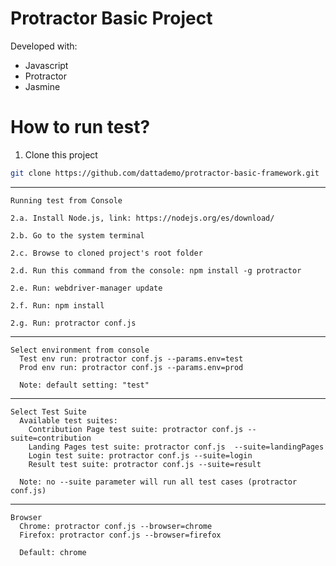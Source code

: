 # Protractor Basic Project

Developed with:
  - Javascript
  - Protractor
  - Jasmine

# How to run test?

  1. Clone this project
```sh
git clone https://github.com/dattademo/protractor-basic-framework.git
```
  ---------------------------
  	Running test from Console
	
	2.a. Install Node.js, link: https://nodejs.org/es/download/
  
	2.b. Go to the system terminal
 
	2.c. Browse to cloned project's root folder
  
	2.d. Run this command from the console: npm install -g protractor
  
	2.e. Run: webdriver-manager update

	2.f. Run: npm install

	2.g. Run: protractor conf.js

  ---------------------------
  	Select environment from console
	  Test env run: protractor conf.js --params.env=test
	  Prod env run: protractor conf.js --params.env=prod

	  Note: default setting: "test"
  
  ---------------------------
  	Select Test Suite
	  Available test suites:
 	    Contribution Page test suite: protractor conf.js --suite=contribution
	    Landing Pages test suite: protractor conf.js  --suite=landingPages
 	    Login test suite: protractor conf.js --suite=login
	    Result test suite: protractor conf.js --suite=result

	  Note: no --suite parameter will run all test cases (protractor conf.js)

  ---------------------------
  	Browser
	  Chrome: protractor conf.js --browser=chrome
	  Firefox: protractor conf.js --browser=firefox

	  Default: chrome